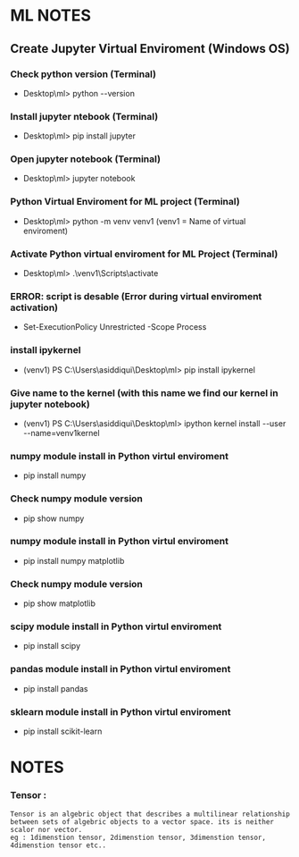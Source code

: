 # ML NOTES

## Create Jupyter Virtual Enviroment (Windows OS)
### Check python version (Terminal)
* Desktop\ml> python --version  

### Install jupyter ntebook (Terminal)
* Desktop\ml> pip install jupyter   

### Open jupyter notebook   (Terminal)
* Desktop\ml> jupyter notebook

### Python Virtual Enviroment for ML project    (Terminal)
* Desktop\ml> python -m venv venv1      (venv1 = Name of virtual enviroment)

### Activate Python virtual enviroment for ML Project   (Terminal)
* Desktop\ml> .\venv1\Scripts\activate

### ERROR: script is desable (Error during virtual enviroment activation)
* Set-ExecutionPolicy Unrestricted -Scope Process

### install ipykernel
* (venv1) PS C:\Users\asiddiqui\Desktop\ml> pip install ipykernel

### Give name to the kernel (with this name we find our kernel in jupyter notebook)
* (venv1) PS C:\Users\asiddiqui\Desktop\ml> ipython kernel install --user --name=venv1kernel


### numpy module install in Python virtul enviroment
* pip install numpy
### Check numpy module version
* pip show numpy


### numpy module install in Python virtul enviroment
* pip install numpy matplotlib
### Check numpy module version
* pip show matplotlib


### scipy module install in Python virtul enviroment
* pip install scipy


### pandas module install in Python virtul enviroment
* pip install pandas


### sklearn module install in Python virtul enviroment
* pip install scikit-learn





# NOTES



### Tensor :
    Tensor is an algebric object that describes a multilinear relationship between sets of algebric objects to a vector space. its is neither scalor nor vector.
    eg : 1dimenstion tensor, 2dimenstion tensor, 3dimenstion tensor, 4dimenstion tensor etc..
